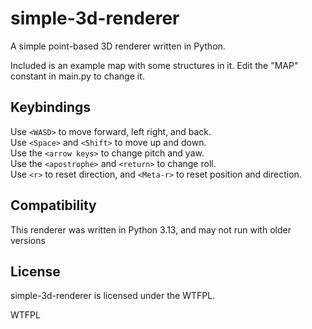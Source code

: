 # simple-3d-renderer
A simple point-based 3D renderer written in Python.

Included is an example map with some structures in it.
Edit the "MAP" constant in main.py to change it.

## Keybindings
Use `<WASD>` to move forward, left right, and back.  
Use `<Space>` and `<Shift>` to move up and down.  
Use the `<arrow keys>` to change pitch and yaw.  
Use the `<apostrophe>` and `<return>` to change roll.  
Use `<r>` to reset direction, and `<Meta-r>` to reset position and direction.  

## Compatibility
This renderer was written in Python 3.13, and may not run with older versions

## License
simple-3d-renderer is licensed under the WTFPL.

<a href="http://www.wtfpl.net/"><img
       src="http://www.wtfpl.net/wp-content/uploads/2012/12/wtfpl-badge-4.png"
       width="80" height="15" alt="WTFPL" /></a>
